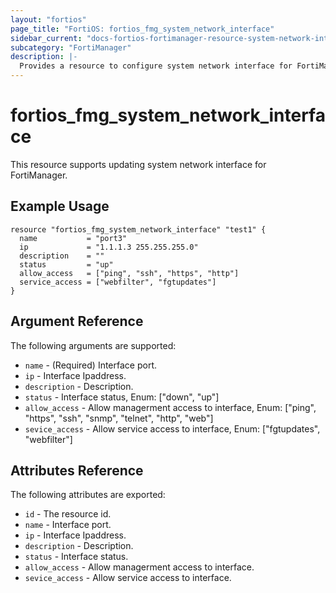 ```yaml
---
layout: "fortios"
page_title: "FortiOS: fortios_fmg_system_network_interface"
sidebar_current: "docs-fortios-fortimanager-resource-system-network-interface"
subcategory: "FortiManager"
description: |-
  Provides a resource to configure system network interface for FortiManager.
---
```


# fortios_fmg_system_network_interface
This resource supports updating system network interface for FortiManager.

## Example Usage
```hcl
resource "fortios_fmg_system_network_interface" "test1" {
  name           = "port3"
  ip             = "1.1.1.3 255.255.255.0"
  description    = ""
  status         = "up"
  allow_access   = ["ping", "ssh", "https", "http"]
  service_access = ["webfilter", "fgtupdates"]
}
```

## Argument Reference
The following arguments are supported:

* `name` - (Required) Interface port.
* `ip` - Interface Ipaddress.
* `description` - Description.
* `status` - Interface status, Enum: ["down", "up"]
* `allow_access` - Allow managerment access to interface, Enum: ["ping", "https", "ssh", "snmp", "telnet", "http", "web"]
* `sevice_access` - Allow service access to interface, Enum: ["fgtupdates", "webfilter"]

## Attributes Reference
The following attributes are exported:

* `id` - The resource id.
* `name` - Interface port.
* `ip` - Interface Ipaddress.
* `description` - Description.
* `status` - Interface status.
* `allow_access` - Allow managerment access to interface.
* `sevice_access` - Allow service access to interface.
